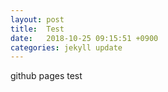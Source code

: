 ```yaml
---
layout: post
title:  Test
date:   2018-10-25 09:15:51 +0900
categories: jekyll update
---
```


github pages test

